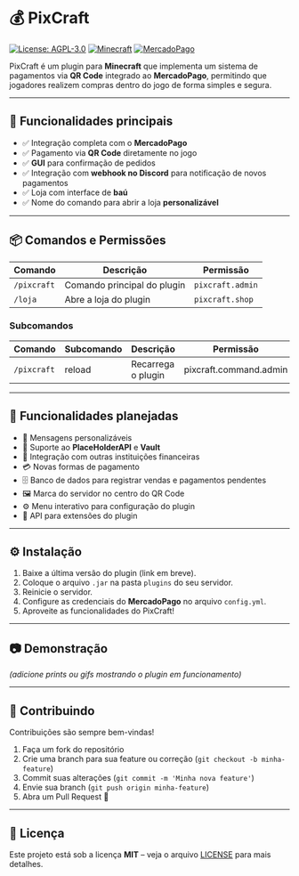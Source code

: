 # 💰 PixCraft  

[![License: AGPL-3.0](https://img.shields.io/badge/License-AGPL%20v3-blue.svg)](LICENSE) [![Minecraft](https://img.shields.io/badge/Minecraft-Plugin-darkgreen.svg)]()  [![MercadoPago](https://img.shields.io/badge/Payments-MercadoPago-lightblue.svg)]()  

PixCraft é um plugin para **Minecraft** que implementa um sistema de pagamentos via **QR Code** integrado ao **MercadoPago**, permitindo que jogadores realizem compras dentro do jogo de forma simples e segura.  

---

## 🚀 Funcionalidades principais  

- ✅ Integração completa com o **MercadoPago**  
- ✅ Pagamento via **QR Code** diretamente no jogo  
- ✅ **GUI** para confirmação de pedidos  
- ✅ Integração com **webhook no Discord** para notificação de novos pagamentos  
- ✅ Loja com interface de **baú**  
- ✅ Nome do comando para abrir a loja **personalizável**  

---

## 📦 Comandos e Permissões  

| Comando     | Descrição                   | Permissão        |
|-------------|-----------------------------|------------------|
| `/pixcraft` | Comando principal do plugin | `pixcraft.admin` |
| `/loja`     | Abre a loja do plugin       | `pixcraft.shop`  |

### Subcomandos  

| Comando     | Subcomando | Descrição          |Permissão             |
|-------------|------------|--------------------|----------------------|
| `/pixcraft` | reload     | Recarrega o plugin |pixcraft.command.admin|

---

## 🔮 Funcionalidades planejadas  

- 💬 Mensagens personalizáveis  
- 🔗 Suporte ao **PlaceHolderAPI** e **Vault**  
- 🏦 Integração com outras instituições financeiras  
- 💳 Novas formas de pagamento  
- 🗄 Banco de dados para registrar vendas e pagamentos pendentes  
- 🖼 Marca do servidor no centro do QR Code  
- ⚙️ Menu interativo para configuração do plugin  
- 🔌 API para extensões do plugin  

---

## ⚙️ Instalação  

1. Baixe a última versão do plugin (link em breve).  
2. Coloque o arquivo `.jar` na pasta `plugins` do seu servidor.  
3. Reinicie o servidor.  
4. Configure as credenciais do **MercadoPago** no arquivo `config.yml`.  
5. Aproveite as funcionalidades do PixCraft!  

---

## 📷 Demonstração  

*(adicione prints ou gifs mostrando o plugin em funcionamento)*  

---

## 🤝 Contribuindo  

Contribuições são sempre bem-vindas!  

1. Faça um fork do repositório  
2. Crie uma branch para sua feature ou correção (`git checkout -b minha-feature`)  
3. Commit suas alterações (`git commit -m 'Minha nova feature'`)  
4. Envie sua branch (`git push origin minha-feature`)  
5. Abra um Pull Request 🚀  

---

## 📜 Licença  

Este projeto está sob a licença **MIT** – veja o arquivo [LICENSE](LICENSE) para mais detalhes.  
